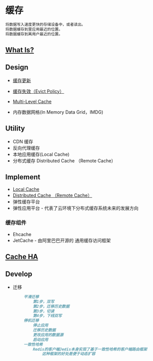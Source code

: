 # 缓存
```md
将数据写入速度更快的存储设备中，或者读出。
将数据缓存到里应用最近的位置。
将数据缓存到离用户最近的位置。
```

## [What Is?](WhatIs.md)

## Design

* [缓存更新](design/Update.md)

* [缓存失效（Evict Policy）](design/EvictPolicy.md)

* [Multi-Level Cache](Multi-Level/README.md)
* 内存数据网格(In Memory Data Grid，IMDG)

## Utility
* CDN 缓存
* 反向代理缓存
* 本地应用缓存(Local Cache)
* 分布式缓存 Distributed Cache （Remote Cache）

## Implement
* [Local Cache](local-cache/README.md)
* [Distributed Cache （Remote Cache）](ds-cache/README.md)
* 弹性缓存平台
* 弹性应用平台 - 代表了云环境下分布式缓存系统未来的发展方向

### 缓存组件
* Ehcache
* JetCache - 由阿里巴巴开源的 通用缓存访问框架

## [Cache HA](HA/README.md)

## Develop
* 迁移
```md
		平滑迁移
			第1步，双写
			第2步，迁移历史数据
			第3步，切读
			第4步，下线双写
		停机迁移
			停止应用
			迁移历史数据
			更改应用的数据源
			启动应用
		一致性哈希
			Redis的客户端Jedis本身实现了基于一致性哈希的客户端路由框架
				这种框架的好处是便于动态扩容
```
